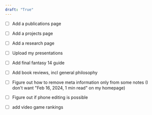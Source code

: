 ```yaml
---
draft: "True"
---
```


* [ ] Add a publications page
* [ ] Add a projects page
* [ ] Add a research page
* [ ] Upload my presentations
* [ ] Add final fantasy 14 guide
* [ ] Add book reviews, incl general philosophy
* [ ] Figure out how to remove meta information only from some notes (I don't want "Feb 16, 2024, 1 min read" on my homepage)
* [ ] Figure out if phone editing is possible
* [ ] add video game rankings


